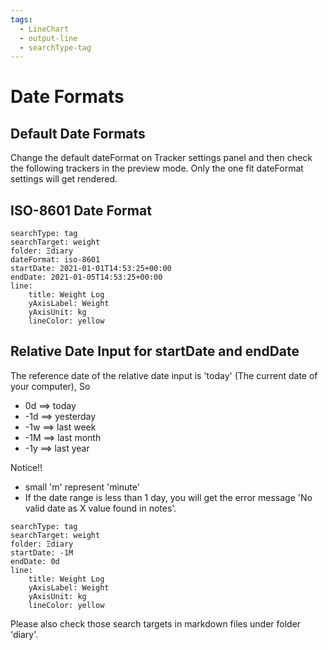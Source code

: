 ```yaml
---
tags:
  - LineChart
  - output-line
  - searchType-tag
---
```


# Date Formats

## Default Date Formats

Change the default dateFormat on Tracker settings panel and then check the following trackers in the preview mode. Only the one fit dateFormat settings will get rendered.

<!-- ### dateFormat: YYYY-MM-DD

```tracker
searchType: tag
searchTarget: weight
folder: Ξdiary
startDate: 2021-01-01
endDate: 2021-01-05
line:
    title: Weight Log
    yAxisLabel: Weight
    yAxisUnit: kg
    lineColor: yellow
```

### dateFormat: D-YYYYMMDD

```tracker
searchType: tag
searchTarget: weight
folder: Ξdiary
startDate: 1-20210101
endDate: 5-20210105
line:
    title: Weight Log
    yAxisLabel: Weight
    yAxisUnit: kg
    lineColor: yellow
```

### dateFormat: YYYY-MM-DD-dddd

```tracker
searchType: tag
searchTarget: weight
folder: Ξdiary
startDate: 2021-01-01-Friday
endDate: 2021-01-05-Tuesday
line:
    title: Weight Log
    yAxisLabel: Weight
    yAxisUnit: kg
    lineColor: yellow
```

### dateFormat: YYYY-MM-DD_ddd

```tracker
searchType: tag
searchTarget: weight
folder: Ξdiary
startDate: 2021-01-01_Fri
endDate: 2021-01-05_Tue
line:
    title: Weight Log
    yAxisLabel: Weight
    yAxisUnit: kg
    lineColor: yellow
```

### dateFormat: DD-MM-YYYY

```tracker
searchType: tag
searchTarget: weight
folder: Ξdiary
startDate: 01-01-2021
endDate: 05-01-2021
line:
    title: Weight Log
    yAxisLabel: Weight
    yAxisUnit: kg
    lineColor: yellow
```

### dateFormat: DD.MM.YYYY

```tracker
searchType: tag
searchTarget: weight
folder: Ξdiary
startDate: 01.01.2021
endDate: 05.01.2021
line:
    title: Weight Log
    yAxisLabel: Weight
    yAxisUnit: kg
    lineColor: yellow
``` -->

## ISO-8601 Date Format

```tracker
searchType: tag
searchTarget: weight
folder: Ξdiary
dateFormat: iso-8601
startDate: 2021-01-01T14:53:25+00:00
endDate: 2021-01-05T14:53:25+00:00
line:
    title: Weight Log
    yAxisLabel: Weight
    yAxisUnit: kg
    lineColor: yellow
```

<!-- ## Date Format Prefix and Suffix

The string provided in dateFormatPrefix and dateFormatSuffix will be removed before parsing dates.

### dateFormat: YYYYMMDD with prefix D-

```tracker
searchType: tag
searchTarget: weight
folder: Ξdiary
dateFormat: YYYYMMDD
dateFormatPrefix: D-
startDate: D-20210101
endDate: D-20210105
line:
    title: Weight Log
    yAxisLabel: Weight
    yAxisUnit: kg
    lineColor: yellow
```

### dateFormat: YYYYMMDD with suffix -D

```tracker
searchType: tag
searchTarget: weight
folder: Ξdiary
dateFormat: YYYYMMDD
dateFormatSuffix: -D
startDate: 20210101-D
endDate: 20210105-D
line:
    title: Weight Log
    yAxisLabel: Weight
    yAxisUnit: kg
    lineColor: yellow
```

### Using prefix and suffix with regular expression

Examples of file name

- Jeffrey-20210101-Journal
- Jeffrey-20210102-Diary
- Lucas-2021-0103-Journal
- Lucas-2021-0104-Diary

Data from the same days will be summed up.

```tracker
searchType: tag
searchTarget: exercise-pushup
folder: Ξdiary
dateFormat: YYYYMMDD
dateFormatPrefix: '(Jeffrey-|Lucas-)'
dateFormatSuffix: '(-Journal|-Diary)'
startDate: 20210101
endDate: 20210105
line:
    title: PushUp
    yAxisLabel: Count
    yAxisUnit: times
    lineColor: yellow
``` -->

## Relative Date Input for startDate and endDate

The reference date of the relative date input is 'today' (The current date of your computer), So

- 0d ==> today
- -1d ==> yesterday
- -1w ==> last week
- -1M ==> last month
- -1y ==> last year

Notice!!

- small 'm' represent 'minute'
- If the date range is less than 1 day, you will get the error message 'No valid date as X value found in notes'.

```tracker
searchType: tag
searchTarget: weight
folder: Ξdiary
startDate: -1M
endDate: 0d
line:
    title: Weight Log
    yAxisLabel: Weight
    yAxisUnit: kg
    lineColor: yellow
```

Please also check those search targets in markdown files under folder 'diary'.
